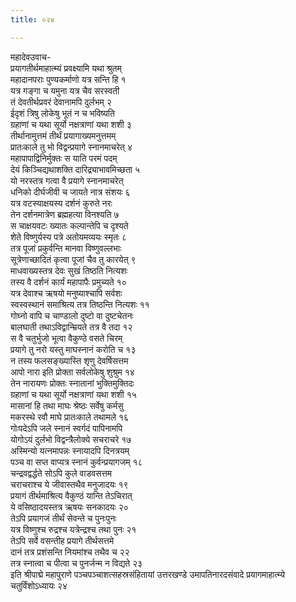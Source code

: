 ```yaml
---
title: ०२४

---
```

महादेवउवाच-  
प्रयागतीर्थमाहात्म्यं प्रवक्ष्यामि यथा श्रुतम्  
महादानपराः पुण्यकर्माणो यत्र सन्ति हि १  
यत्र गङ्गा च यमुना यत्र चैव सरस्वती  
तं देवतीर्थप्रवरं देवानामपि दुर्लभम् २  
ईदृशं त्रिषु लोकेषु भूतं न च भविष्यति  
ग्रहाणां च यथा सूर्यो नक्षत्राणां यथा शशी ३  
तीर्थानामुत्तमं तीर्थं प्रयागाख्यमनुत्तमम्  
प्रातःकाले तु भो विद्वन्प्रयागे स्नानमाचरेत् ४  
महापापाद्विनिर्मुक्तः स याति परमं पदम्  
देयं किञ्चिद्यथाशक्ति दारिद्र्याभावमिच्छता ५  
यो नरस्तत्र गत्वा वै प्रयागे स्नानमाचरेत्  
धनिको दीर्घजीवी च जायते नात्र संशयः ६  
यत्र वटस्याक्षयस्य दर्शनं कुरुते नरः  
तेन दर्शनमात्रेण ब्रह्महत्या विनश्यति ७  
स चाक्षयवटः ख्यातः कल्पान्तेपि च दृश्यते  
शेते विष्णुर्यस्य पत्रे अतोयमव्ययः स्मृतः ८  
तत्र पूजां प्रकुर्वन्ति मानवा विष्णुवल्लभाः  
सूत्रेणाच्छादितं कृत्वा पूजां चैव तु कारयेत् ९  
माधवाख्यस्तत्र देवः सुखं तिष्ठति नित्यशः  
तस्य वै दर्शनं कार्यं महापापैः प्रमुच्यते १०  
यत्र देवाश्च ऋषयो मनुष्याश्चापि सर्वशः  
स्वस्वस्थानं समाश्रित्य तत्र तिष्ठन्ति नित्यशः ११  
गोघ्नो वापि च चाण्डालो दुष्टो वा दुष्टचेतनः  
बालघाती तथाऽविद्वान्म्रियते तत्र वै तदा १२  
स वै चतुर्भुजो भूत्वा वैकुण्ठे वसते चिरम्  
प्रयागे तु नरो यस्तु माघस्नानं करोति च १३  
न तस्य फलसङ्ख्यास्ति शृणु देवर्षिसत्तम  
आपो नारा इति प्रोक्ता सर्वलोकेषु शुश्रुम १४  
तेन नारायणः प्रोक्तः स्नातानां भुक्तिमुक्तिदः  
ग्रहाणां च यथा सूर्यो नक्षत्राणां यथा शशी १५  
मासानां हि तथा माघः श्रेष्ठः सर्वेषु कर्मसु  
मकरस्थे रवौ माघे प्रातःकाले तथामले १६  
गोःपदेऽपि जले स्नानं स्वर्गदं पापिनामपि  
योगोऽयं दुर्लभो विद्वन्त्रैलोक्ये सचराचरे १७  
अस्मिन्यो यत्नमापन्नः स्नायादपि दिनत्रयम्  
पञ्च वा सप्त वाप्यत्र स्नानं कुर्वन्प्रयागजम् १८  
चन्द्रवद्वर्द्धते सोऽपि कुले वाडवसत्तम  
चराचराश्च ये जीवास्तथैव मनुजादयः १९  
प्रयागं तीर्थमाश्रित्य वैकुण्ठं यान्ति तेऽचिरात्  
ये वसिष्ठादयस्तत्र ऋषयः सनकादयः २०  
तेऽपि प्रयागजं तीर्थं सेवन्ते च पुनःपुनः  
यत्र विष्णुश्च रुद्रश्च यत्रेन्द्रश्च तथा पुनः २१  
तेऽपि सर्वे वसन्तीह प्रयागे तीर्थसत्तमे  
दानं तत्र प्रशंसन्ति नियमांश्च तथैव च २२  
तत्र स्नात्वा च पीत्वा च पुनर्जन्म न विद्यते २३  
इति श्रीपाद्मे महापुराणे पञ्चपञ्चाशत्सहस्रसंहितायां उत्तरखण्डे उमापतिनारदसंवादे प्रयागमाहात्म्ये चतुर्विंशोऽध्यायः २४